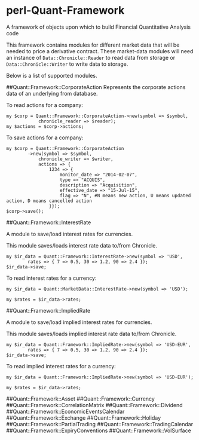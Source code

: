 # perl-Quant-Framework
A framework of objects upon which to build Financial Quantitative Analysis code

This framework contains modules for different market data that will be needed to price a derivative contract. These market-data modules will need an instance of `Data::Chronicle::Reader` to read data from storage or `Data::Chronicle::Writer` to write data to storage.

Below is a list of supported modules.

##Quant::Framework::CorporateAction
Represents the corporate actions data of an underlying from database. 

To read actions for a company:
```
my $corp = Quant::Framework::CorporateAction->new(symbol => $symbol,
            chronicle_reader => $reader);
my $actions = $corp->actions;
```
To save actions for a company:
```
my $corp = Quant::Framework::CorporateAction
        ->new(symbol => $symbol, 
            chronicle_writer => $writer,
            actions => {
                1234 => {
                    monitor_date => "2014-02-07",
                    type => "ACQUIS",
                    description => "Acquisition",
                    effective_date => "15-Jul-15",
                    flag => "N", #N means new action, U means updated action, D means cancelled action
                }});
$corp->save();
```
##Quant::Framework::InterestRate

A module to save/load interest rates for currencies.

This module saves/loads interest rate data to/from Chronicle. 

```
my $ir_data = Quant::Framework::InterestRate->new(symbol => 'USD',
        rates => { 7 => 0.5, 30 => 1.2, 90 => 2.4 });
$ir_data->save;
```

To read interest rates for a currency:

```
my $ir_data = Quant::MarketData::InterestRate->new(symbol => 'USD');

my $rates = $ir_data->rates;
```
 
##Quant::Framework::ImpliedRate

A module to save/load implied interest rates for currencies.

This module saves/loads implied interest rate data to/from Chronicle. 

```
my $ir_data = Quant::Framework::ImpliedRate->new(symbol => 'USD-EUR',
        rates => { 7 => 0.5, 30 => 1.2, 90 => 2.4 });
$ir_data->save;
```

To read implied interest rates for a currency:

```
my $ir_data = Quant::Framework::ImpliedRate->new(symbol => 'USD-EUR');

my $rates = $ir_data->rates;
``` 
 
##Quant::Framework::Asset
##Quant::Framework::Currency
##Quant::Framework::CorrelationMatrix
##Quant::Framework::Dividend
##Quant::Framework::EconomicEventsCalendar
##Quant::Framework::Exchange
##Quant::Framework::Holiday
##Quant::Framework::PartialTrading
##Quant::Framework::TradingCalendar
##Quant::Framework::ExpiryConventions
##Quant::Framework::VolSurface
